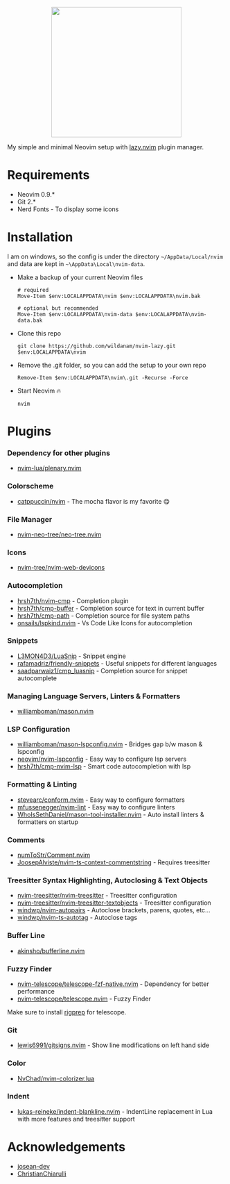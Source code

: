 <p align="center">
<img src="https://media.giphy.com/media/v1.Y2lkPTc5MGI3NjExZnd4aDhwbjh6aGpxdXhoNXI4cHd6NmZkczVhd3I4eTZmdjUydXBnbyZlcD12MV9pbnRlcm5hbF9naWZfYnlfaWQmY3Q9Zw/qRf7qdK1OTUMU/giphy.gif" width="300" />
</p>

My simple and minimal Neovim setup with [lazy.nvim](https://github.com/folke/lazy.nvim) plugin manager.

# Requirements
- Neovim 0.9.*
- Git 2.*
- Nerd Fonts - To display some icons

# Installation
I am on windows, so the config is under the directory ```~/AppData/Local/nvim``` and data are kept in ```~\AppData\Local\nvim-data```.

- Make a backup of your current Neovim files
  
  ```
  # required
  Move-Item $env:LOCALAPPDATA\nvim $env:LOCALAPPDATA\nvim.bak

  # optional but recommended
  Move-Item $env:LOCALAPPDATA\nvim-data $env:LOCALAPPDATA\nvim-data.bak
  ```
- Clone this repo
  
  ```
  git clone https://github.com/wildanam/nvim-lazy.git $env:LOCALAPPDATA\nvim
  
  ```
- Remove the .git folder, so you can add the setup to your own repo
  
  ```
  Remove-Item $env:LOCALAPPDATA\nvim\.git -Recurse -Force
  
  ```
- Start Neovim 🔥
  
  ```
  nvim
  
  ```
  
# Plugins
### Dependency for other plugins
- [nvim-lua/plenary.nvim](https://github.com/nvim-lua/plenary.nvim)

### Colorscheme
- [catppuccin/nvim](https://github.com/catppuccin/nvim) - The mocha flavor is my favorite 😋

### File Manager
- [nvim-neo-tree/neo-tree.nvim](https://github.com/nvim-neo-tree/neo-tree.nvim)

### Icons
- [nvim-tree/nvim-web-devicons](https://github.com/nvim-tree/nvim-web-devicons)

### Autocompletion
- [hrsh7th/nvim-cmp](https://github.com/hrsh7th/nvim-cmp) - Completion plugin
- [hrsh7th/cmp-buffer](https://github.com/hrsh7th/cmp-buffer) - Completion source for text in current buffer
- [hrsh7th/cmp-path](https://github.com/hrsh7th/cmp-path) - Completion source for file system paths
- [onsails/lspkind.nvim](https://github.com/onsails/lspkind.nvim) - Vs Code Like Icons for autocompletion

### Snippets
- [L3MON4D3/LuaSnip](https://github.com/L3MON4D3/LuaSnip) - Snippet engine
- [rafamadriz/friendly-snippets](https://github.com/rafamadriz/friendly-snippets) - Useful snippets for different languages
- [saadparwaiz1/cmp_luasnip](https://github.com/saadparwaiz1/cmp_luasnip) - Completion source for snippet autocomplete

### Managing Language Servers, Linters & Formatters
- [williamboman/mason.nvim](https://github.com/williamboman/mason.nvim)

### LSP Configuration
- [williamboman/mason-lspconfig.nvim](https://github.com/williamboman/mason-lspconfig.nvim) - Bridges gap b/w mason & lspconfig
- [neovim/nvim-lspconfig](https://github.com/neovim/nvim-lspconfig) - Easy way to configure lsp servers
- [hrsh7th/cmp-nvim-lsp](https://github.com/hrsh7th/cmp-nvim-lsp) - Smart code autocompletion with lsp

### Formatting & Linting
- [stevearc/conform.nvim](https://github.com/stevearc/conform.nvim) - Easy way to configure formatters
- [mfussenegger/nvim-lint](https://github.com/mfussenegger/nvim-lint) - Easy way to configure linters
- [WhoIsSethDaniel/mason-tool-installer.nvim](https://github.com/WhoIsSethDaniel/mason-tool-installer.nvim) - Auto install linters & formatters on startup

### Comments
- [numToStr/Comment.nvim](https://github.com/numToStr/Comment.nvim)
- [JoosepAlviste/nvim-ts-context-commentstring](https://github.com/JoosepAlviste/nvim-ts-context-commentstring) - Requires treesitter

### Treesitter Syntax Highlighting, Autoclosing & Text Objects
- [nvim-treesitter/nvim-treesitter](https://github.com/nvim-treesitter/nvim-treesitter) - Treesitter configuration
- [nvim-treesitter/nvim-treesitter-textobjects](https://github.com/nvim-treesitter/nvim-treesitter-textobjects) - Treesitter configuration
- [windwp/nvim-autopairs](https://github.com/windwp/nvim-autopairs) - Autoclose brackets, parens, quotes, etc...
- [windwp/nvim-ts-autotag](https://github.com/windwp/nvim-ts-autotag) - Autoclose tags

### Buffer Line
- [akinsho/bufferline.nvim](https://github.com/akinsho/bufferline.nvim)

### Fuzzy Finder
- [nvim-telescope/telescope-fzf-native.nvim](https://github.com/nvim-telescope/telescope-fzf-native.nvim) - Dependency for better performance
- [nvim-telescope/telescope.nvim](https://github.com/nvim-telescope/telescope.nvim) - Fuzzy Finder

Make sure to install [rigprep](https://github.com/BurntSushi/ripgrep) for telescope.

### Git
- [lewis6991/gitsigns.nvim](https://github.com/lewis6991/gitsigns.nvim) - Show line modifications on left hand side

### Color
- [NvChad/nvim-colorizer.lua](https://neovimcraft.com/plugin/NvChad/nvim-colorizer.lua)

### Indent
- [lukas-reineke/indent-blankline.nvim](https://github.com/lukas-reineke/indent-blankline.nvim) - IndentLine replacement in Lua with more features and treesitter support

# Acknowledgements
- [josean-dev](https://github.com/josean-dev/dev-environment-files)
- [ChristianChiarulli](https://github.com/LunarVim/Neovim-from-scratch)
